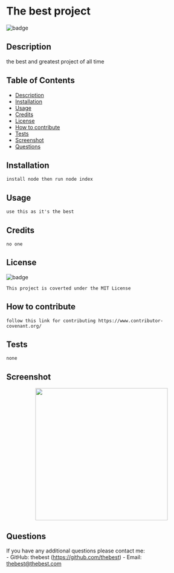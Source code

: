 # The best project


  ![badge](https://img.shields.io/badge/license-MIT-blue)<br />


<a name="description"></a>
## Description
  the best and greatest project of all time

## Table of Contents

  - [Description](#description)
  - [Installation](#installation)
  - [Usage](#usage)
  - [Credits](#credits)
  - [License](#license)
  - [How to contribute](#how-to-contribute)
  - [Tests](#tests)
  - [Screenshot](#screenshot)
  - [Questions](#questions)
  
<a name="installation"></a>
## Installation
    install node then run node index

<a name="usage"></a>
## Usage
    use this as it's the best


<a name="credits"></a>
## Credits
    no one

<a name="license"></a>
## License
      
  ![badge](https://img.shields.io/badge/license-MIT-blue)<br />

    This project is coverted under the MIT License

<a name="how-to-contribute"></a>
## How to contribute
    follow this link for contributing https://www.contributor-covenant.org/

## Tests
    none

## Screenshot
<p align="center">
  <img src="../assets/images/screenshot.png" width="350"

</p>


## Questions

  If you have any additional questions please contact me: <br />
      - GitHub: thebest  (https://github.com/thebest)
      - Email:  thebest@thebest.com



